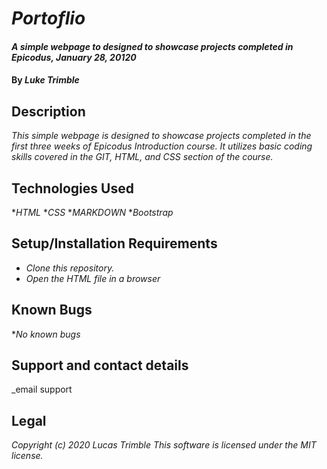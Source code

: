# _Portoflio_

#### _A simple webpage to designed to showcase projects completed in Epicodus, January 28, 20120_

#### By _**Luke Trimble**_

## Description

_This simple webpage is designed to showcase projects completed in the first three weeks of Epicodus Introduction course. It utilizes basic coding skills covered in the GIT, HTML, and CSS section of the course._

## Technologies Used

*_HTML_
*_CSS_
*_MARKDOWN_
*_Bootstrap_

## Setup/Installation Requirements

* _Clone this repository._
* _Open the HTML file in a browser_

## Known Bugs

*_No known bugs_

## Support and contact details

_email support 

## Legal

_Copyright (c) 2020 Lucas Trimble_
_This software is licensed under the MIT license._